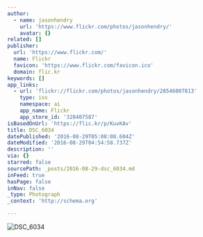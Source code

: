 ```yaml
---
author:
  - name: jasonhendry
    url: 'https://www.flickr.com/photos/jasonhendry/'
    avatar: {}
related: []
publisher:
  url: 'https://www.flickr.com/'
  name: Flickr
  favicon: 'https://www.flickr.com/favicon.ico'
  domain: flic.kr
keywords: []
app_links:
  - url: 'flickr://flickr.com/photos/jasonhendry/28546007813'
    type: ios
    namespace: ai
    app_name: Flickr
    app_store_id: '328407587'
isBasedOnUrl: 'https://flic.kr/p/KuvKAv'
title: DSC_6034
datePublished: '2016-08-29T05:08:08.604Z'
dateModified: '2016-08-29T04:54:58.737Z'
description: ''
via: {}
starred: false
sourcePath: _posts/2016-08-29-dsc_6034.md
inFeed: true
hasPage: false
inNav: false
_type: Photograph
_context: 'http://schema.org'

---
```

![DSC_6034](https://farm9.staticflickr.com/8018/28546007813_f32597ba1d_b.jpg)